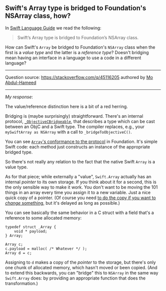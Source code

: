 ## Swift's Array type is bridged to Foundation's NSArray class, how?

In [Swift Language Guide][1] we read the following:

> Swift’s Array type is bridged to Foundation’s NSArray class.

How can Swift's `Array` be bridged to Foundation's `NSArray` class when the first is a *value type* and the latter is a *reference type*? Doesn't bridging mean having an interface in a language to use a code in a different language?


  [1]: https://developer.apple.com/library/content/documentation/Swift/Conceptual/Swift_Programming_Language/CollectionTypes.html#//apple_ref/doc/uid/TP40014097-CH8-ID107
  
---

Question source: https://stackoverflow.com/q/45116205 authored by [Mo Abdul-Hameed](https://stackoverflow.com/users/4763963/mo-abdul-hameed)

---

*My response*:

The value/reference distinction here is a bit of a red herring.

Bridging is (maybe surprisingly) straightforward. There's an internal protocol, [`_ObjectiveCBridgeable`][ObjCBridge], that describes a type which can be cast between an ObjC and a Swift type. The compiler replaces, e.g., your `mySwiftArray as NSArray` with a call to `_bridgeToObjectiveC()`.

You can see [`Array`'s conformance to the protocol][Array] in Foundation. It's simple Swift code: each method just constructs an instance of the appropriate bridged type.

So there's not really any relation to the fact that the native Swift `Array` is a value type.

As for that piece; while externally a "value", `Swift.Array` actually has an internal _pointer_ to its own storage. If you think about it for a second, this is the only sensible way to make it work. You don't want to be moving the 101 things in an array every time you assign it to a new variable. Just a nice quick copy of a pointer. (Of course you need [to do the copy if you want to _change_ something][cow], but it's delayed as long as possible.)

You can see basically the same behavior in a C struct with a field that's a reference to some allocated memory:

```
typedef struct _Array {
    void * payload;
} Array;

Array c;
c.payload = malloc( /* Whatever */ );
Array d = c;
```

Assigning to `d` makes a copy of the _pointer_ to the storage, but there's only one chunk of allocated memory, which hasn't moved or been copied. (And to extend this backwards, you can "bridge" this to `NSArray` in the same way `Swift.Array` does: by providing an appropriate function that does the transformation.)

[cow]:http://chris.eidhof.nl/post/struct-semantics-in-swift/
[ObjCBridge]:https://github.com/apple/swift/blob/ca5c65f93ca8f89ccb51fac41a225081490d5f23/stdlib/public/core/BridgeObjectiveC.swift
[Array]:https://github.com/apple/swift-corelibs-foundation/blob/master/Foundation/Array.swift
